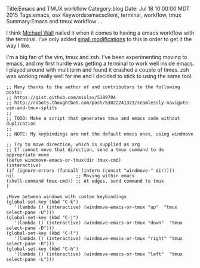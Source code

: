 Title:Emacs and TMUX workflow
Category:blog
Date: Jul 18 10:00:00 MDT 2015
Tags:emacs, osx
Keywords:emacsclient, terminal, workflow, tmux
Summary:Emacs and tmux workflow ...


I think [Michael Wall](http://mjwall.com/blog/2013/10/04/how-i-use-emacs/) nailed it when it comes to having a emacs workflow with the terminal. I've only added [small modifications]() to this in order to get it the way I like. 

I'm a big fan of the vim, tmux and zsh. I've been experimenting moving to emacs, and my first hurdle was getting a terminal to work well inside emacs. I played around with multiterm and found it crashed a couple of times. zsh was working really well for me and I decided to stick to using the same tool.

    ;; Many thanks to the author of and contributors to the following posts:                 
    ;; https://gist.github.com/mislav/5189704                                                
    ;; http://robots.thoughtbot.com/post/53022241323/seamlessly-navigate-vim-and-tmux-splits 
    ;;                                                                                       
    ;; TODO: Make a script that generates tmux and emacs code without duplication            
    ;;                                                                                       
    ;; NOTE: My keybindings are not the default emacs ones, using windmove                   
                                                                                            
    ;; Try to move direction, which is supplied as arg                                       
    ;; If cannot move that direction, send a tmux command to do appropriate move             
    (defun windmove-emacs-or-tmux(dir tmux-cmd)                                              
    (interactive)                                                                            
    (if (ignore-errors (funcall (intern (concat "windmove-" dir))))                          
    nil                       ;; Moving within emacs                                         
    (shell-command tmux-cmd)) ;; At edges, send command to tmux                              
    )                                                                                        
                                                                                            
    ;Move between windows with custom keybindings                                            
    (global-set-key (kbd "C-k")                                                              
       '(lambda () (interactive) (windmove-emacs-or-tmux "up"  "tmux select-pane -U")))     
    (global-set-key (kbd "C-j")                                                              
       '(lambda () (interactive) (windmove-emacs-or-tmux "down"  "tmux select-pane -D")))   
    (global-set-key (kbd "C-l")                                                              
       '(lambda () (interactive) (windmove-emacs-or-tmux "right" "tmux select-pane -R")))   
    (global-set-key (kbd "C-h")                                                              
       '(lambda () (interactive) (windmove-emacs-or-tmux "left"  "tmux select-pane -L")))   
